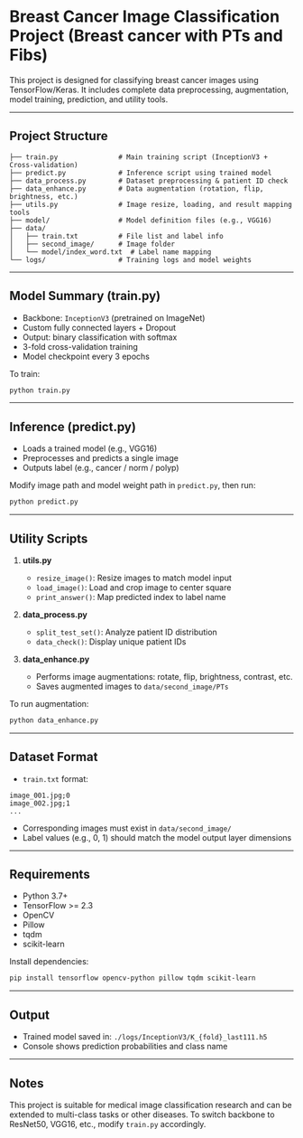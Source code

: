 # Breast Cancer Image Classification Project (Breast cancer with PTs and Fibs)

This project is designed for classifying breast cancer images using TensorFlow/Keras. It includes complete data preprocessing, augmentation, model training, prediction, and utility tools.

---

## Project Structure

```
├── train.py               # Main training script (InceptionV3 + Cross-validation)
├── predict.py             # Inference script using trained model
├── data_process.py        # Dataset preprocessing & patient ID check
├── data_enhance.py        # Data augmentation (rotation, flip, brightness, etc.)
├── utils.py               # Image resize, loading, and result mapping tools
├── model/                 # Model definition files (e.g., VGG16)
├── data/
│   ├── train.txt          # File list and label info
│   ├── second_image/      # Image folder
│   └── model/index_word.txt  # Label name mapping
└── logs/                  # Training logs and model weights
```

---

## Model Summary (train.py)

- Backbone: `InceptionV3` (pretrained on ImageNet)
- Custom fully connected layers + Dropout
- Output: binary classification with softmax
- 3-fold cross-validation training
- Model checkpoint every 3 epochs

To train:
```bash
python train.py
```

---

## Inference (predict.py)

- Loads a trained model (e.g., VGG16)
- Preprocesses and predicts a single image
- Outputs label (e.g., cancer / norm / polyp)

Modify image path and model weight path in `predict.py`, then run:
```bash
python predict.py
```

---

## Utility Scripts

1. **utils.py**
   - `resize_image()`: Resize images to match model input
   - `load_image()`: Load and crop image to center square
   - `print_answer()`: Map predicted index to label name

2. **data_process.py**
   - `split_test_set()`: Analyze patient ID distribution
   - `data_check()`: Display unique patient IDs

3. **data_enhance.py**
   - Performs image augmentations: rotate, flip, brightness, contrast, etc.
   - Saves augmented images to `data/second_image/PTs`

To run augmentation:
```bash
python data_enhance.py
```

---

## Dataset Format

- `train.txt` format:
```
image_001.jpg;0
image_002.jpg;1
...
```

- Corresponding images must exist in `data/second_image/`
- Label values (e.g., 0, 1) should match the model output layer dimensions

---

## Requirements

- Python 3.7+
- TensorFlow >= 2.3
- OpenCV
- Pillow
- tqdm
- scikit-learn

Install dependencies:
```bash
pip install tensorflow opencv-python pillow tqdm scikit-learn
```

---

## Output

- Trained model saved in: `./logs/InceptionV3/K_{fold}_last111.h5`
- Console shows prediction probabilities and class name

---

## Notes

This project is suitable for medical image classification research and can be extended to multi-class tasks or other diseases. To switch backbone to ResNet50, VGG16, etc., modify `train.py` accordingly.
